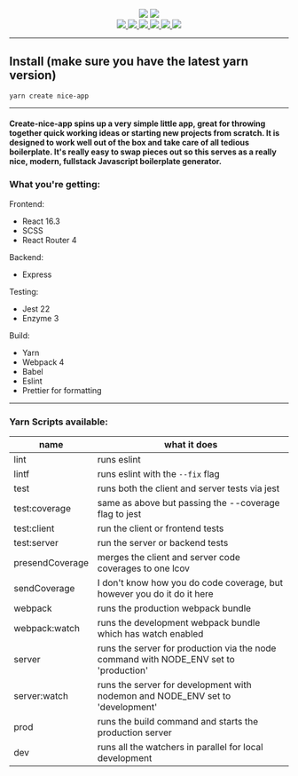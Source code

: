 <p align="center">
  <img src="https://media.giphy.com/media/3og0IwJPfGwyMt9uHm/giphy.gif"/>
  <img src="https://media.giphy.com/media/1M4w25h7a3PEs/giphy.gif"/>
  <br>
  <a href="https://travis-ci.org/brantstuns/create-nice-app">
    <img src="https://travis-ci.org/brantstuns/create-nice-app.svg?branch=master"/>
  </a>
  <a href="https://coveralls.io/github/brantstuns/create-nice-app?branch=master">
    <img src="https://coveralls.io/repos/github/brantstuns/create-nice-app/badge.svg?branch=master"/>
  </a>
  <a href="https://badge.fury.io/js/create-nice-app">
    <img src="https://badge.fury.io/js/create-nice-app.svg"/>
  </a>
  <a href="https://david-dm.org/brantstuns/create-nice-app">
    <img src="https://david-dm.org/brantstuns/create-nice-app/status.svg"/>
  </a>
  <a href="https://david-dm.org/brantstuns/create-nice-app?type=dev">
    <img src="https://david-dm.org/brantstuns/create-nice-app/dev-status.svg"/>
  </a>
  <a href="https://github.com/prettier/prettier">
    <img src="https://img.shields.io/badge/code_style-prettier-ff69b4.svg?style=flat-square"/>
  </a>
</p>

---
## Install (make sure you have the latest yarn version)
```
yarn create nice-app
```
---

#### Create-nice-app spins up a very simple little app, great for throwing together quick working ideas or starting new projects from scratch. It is designed to work well out of the box and take care of all tedious boilerplate. It's really easy to swap pieces out so this serves as a really nice, modern, fullstack Javascript boilerplate generator.

### What you're getting:
Frontend:
- React 16.3
- SCSS
- React Router 4

Backend:
- Express

Testing:
- Jest 22
- Enzyme 3

Build:
- Yarn
- Webpack 4
- Babel
- Eslint
- Prettier for formatting
---
### Yarn Scripts available:
| name | what it does |
| --- | --- |
| lint | runs eslint |
| lintf | runs eslint with the `--fix` flag |
| test | runs both the client and server tests via jest |
| test:coverage | same as above but passing the --coverage flag to jest |
| test:client | run the client or frontend tests |
| test:server | run the server or backend tests |
| presendCoverage | merges the client and server code coverages to one lcov |
| sendCoverage | I don't know how you do code coverage, but however you do it do it here |
| webpack | runs the production webpack bundle |
| webpack:watch | runs the development webpack bundle which has watch enabled |
| server | runs the server for production via the node command with NODE_ENV set to 'production' |
| server:watch | runs the server for development with nodemon and NODE_ENV set to 'development' |
| prod | runs the build command and starts the production server |
| dev | runs all the watchers in parallel for local development |
